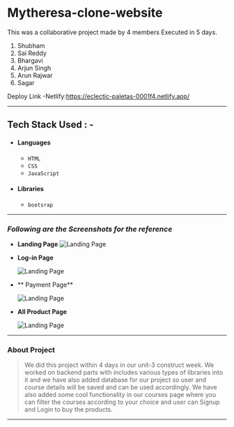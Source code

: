 # Mytheresa-clone-website

This was a collaborative project made by 4 members Executed in 5 days.
1) Shubham
2) Sai Reddy 
3) Bhargavi
4) Arjun Singh
5) Arun Rajwar
6) Sagar

  Deploy Link -Netlify:https://eclectic-paletas-0001f4.netlify.app/

---

## Tech Stack Used : -

- #### Languages
  - `HTML`
  - `CSS`
  - `JavaScript `
  

- #### Libraries
  - `bootsrap`
  

---

### _Following are the Screenshots for the reference_

- **Landing Page**
  ![Landing Page](https://i.postimg.cc/vHs6CJQ8/Screenshot-618.png)

- **Log-in Page**

  ![Landing Page](https://i.postimg.cc/L83xnsRV/Screenshot-549.png)

- ** Payment Page**

  ![Landing Page](https://i.postimg.cc/gkvDT0wP/Screenshot-545.png)


- **All Product Page**

  ![Landing Page](https://i.postimg.cc/FRWb0fnj/Screenshot-543.png)

---

### About Project

> We did this project within 4 days in our unit-3 construct week. We worked on backend parts with includes various types of libraries into it and we have also added database for our project so user and course details will be saved and can be used accordingly. We have also added some cool functionality in our courses page where you can filter the courses according to your choice and user can Signup and Login to buy the products.

---

 


